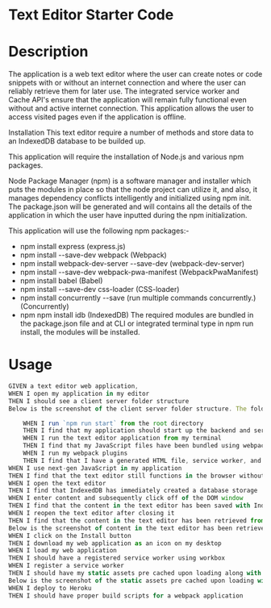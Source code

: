 # Text Editor Starter Code

# Description

The application is a web text editor where the user can create notes or code snippets with or without an internet connection and where the user can reliably retrieve them for later use. The integrated service worker and Cache API's ensure that the application will remain fully functional even without and active internet connection. This application allows the user to access visited pages even if the application is offline.

Installation
This text editor require a number of methods and store data to an IndexedDB database to be builded up.

This application will require the installation of Node.js and various npm packages.

Node Package Manager (npm) is a software manager and installer which puts the modules in place so that the node project can utilize it, and also, it manages dependency conflicts intelligently and initialized using npm init. The package.json will be generated and will contains all the details of the application in which the user have inputted during the npm initialization.

This application will use the following npm packages:-

  * npm install express (express.js)
  * npm install --save-dev webpack (Webpack)
  * npm install webpack-dev-server --save-dev (webpack-dev-server)
  * npm install --save-dev webpack-pwa-manifest (WebpackPwaManifest)
  * npm install babel (Babel)
  * npm install --save-dev css-loader (CSS-loader)
  * npm install concurrently --save (run multiple commands concurrently.) (Concurrently)
  * npm npm install idb (IndexedDB)
The required modules are bundled in the package.json file and at CLI or integrated terminal type in npm run install, the modules will be installed.

# Usage
```ts
GIVEN a text editor web application, 
WHEN I open my application in my editor
THEN I should see a client server folder structure
Below is the screenshot of the client server folder structure. The folder structure have been set up or given in this structure.
```
```ts
    WHEN I run `npm run start` from the root directory
    THEN I find that my application should start up the backend and serve the client
    WHEN I run the text editor application from my terminal
    THEN I find that my JavaScript files have been bundled using webpack
    WHEN I run my webpack plugins
    THEN I find that I have a generated HTML file, service worker, and a manifest file
WHEN I use next-gen JavaScript in my application
THEN I find that the text editor still functions in the browser without errors
WHEN I open the text editor
THEN I find that IndexedDB has immediately created a database storage
WHEN I enter content and subsequently click off of the DOM window
THEN I find that the content in the text editor has been saved with IndexedDB
WHEN I reopen the text editor after closing it
THEN I find that the content in the text editor has been retrieved from our IndexedDB
Below is the screenshot of content in the text editor has been retrieved from the IndexedDB
WHEN I click on the Install button
THEN I download my web application as an icon on my desktop
WHEN I load my web application
THEN I should have a registered service worker using workbox
WHEN I register a service worker
THEN I should have my static assets pre cached upon loading along with subsequent pages and static assets
Below is the screenshot of the static assets pre cached upon loading with subsequent pages and static assets
WHEN I deploy to Heroku
THEN I should have proper build scripts for a webpack application 
```
